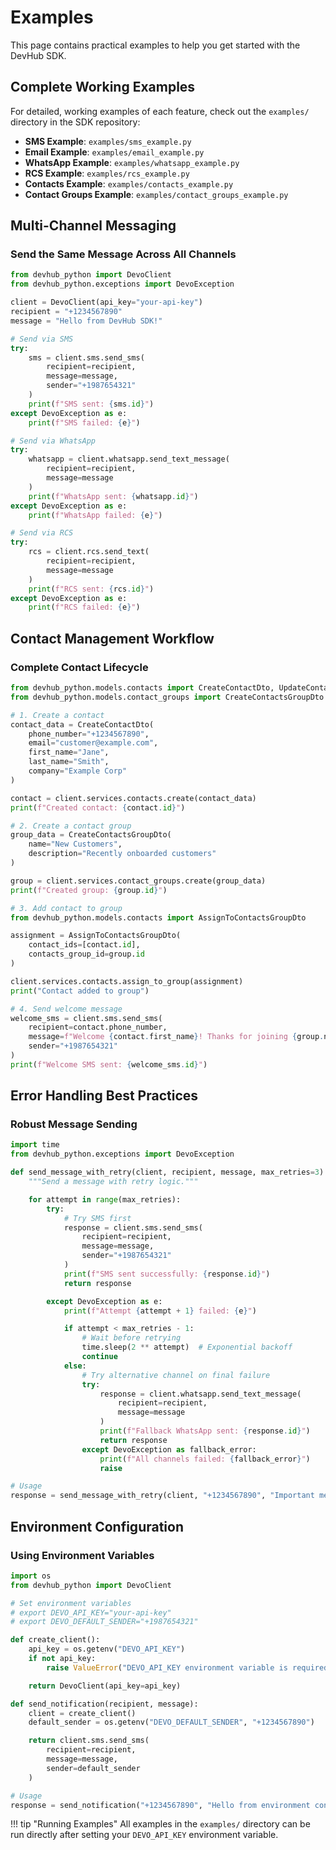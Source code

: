 # Examples

This page contains practical examples to help you get started with the DevHub SDK.

## Complete Working Examples

For detailed, working examples of each feature, check out the `examples/` directory in the SDK repository:

- **SMS Example**: `examples/sms_example.py`
- **Email Example**: `examples/email_example.py`
- **WhatsApp Example**: `examples/whatsapp_example.py`
- **RCS Example**: `examples/rcs_example.py`
- **Contacts Example**: `examples/contacts_example.py`
- **Contact Groups Example**: `examples/contact_groups_example.py`

## Multi-Channel Messaging

### Send the Same Message Across All Channels

```python
from devhub_python import DevoClient
from devhub_python.exceptions import DevoException

client = DevoClient(api_key="your-api-key")
recipient = "+1234567890"
message = "Hello from DevHub SDK!"

# Send via SMS
try:
    sms = client.sms.send_sms(
        recipient=recipient,
        message=message,
        sender="+1987654321"
    )
    print(f"SMS sent: {sms.id}")
except DevoException as e:
    print(f"SMS failed: {e}")

# Send via WhatsApp
try:
    whatsapp = client.whatsapp.send_text_message(
        recipient=recipient,
        message=message
    )
    print(f"WhatsApp sent: {whatsapp.id}")
except DevoException as e:
    print(f"WhatsApp failed: {e}")

# Send via RCS
try:
    rcs = client.rcs.send_text(
        recipient=recipient,
        message=message
    )
    print(f"RCS sent: {rcs.id}")
except DevoException as e:
    print(f"RCS failed: {e}")
```

## Contact Management Workflow

### Complete Contact Lifecycle

```python
from devhub_python.models.contacts import CreateContactDto, UpdateContactDto
from devhub_python.models.contact_groups import CreateContactsGroupDto

# 1. Create a contact
contact_data = CreateContactDto(
    phone_number="+1234567890",
    email="customer@example.com",
    first_name="Jane",
    last_name="Smith",
    company="Example Corp"
)

contact = client.services.contacts.create(contact_data)
print(f"Created contact: {contact.id}")

# 2. Create a contact group
group_data = CreateContactsGroupDto(
    name="New Customers",
    description="Recently onboarded customers"
)

group = client.services.contact_groups.create(group_data)
print(f"Created group: {group.id}")

# 3. Add contact to group
from devhub_python.models.contacts import AssignToContactsGroupDto

assignment = AssignToContactsGroupDto(
    contact_ids=[contact.id],
    contacts_group_id=group.id
)

client.services.contacts.assign_to_group(assignment)
print("Contact added to group")

# 4. Send welcome message
welcome_sms = client.sms.send_sms(
    recipient=contact.phone_number,
    message=f"Welcome {contact.first_name}! Thanks for joining {group.name}.",
    sender="+1987654321"
)
print(f"Welcome SMS sent: {welcome_sms.id}")
```

## Error Handling Best Practices

### Robust Message Sending

```python
import time
from devhub_python.exceptions import DevoException

def send_message_with_retry(client, recipient, message, max_retries=3):
    """Send a message with retry logic."""

    for attempt in range(max_retries):
        try:
            # Try SMS first
            response = client.sms.send_sms(
                recipient=recipient,
                message=message,
                sender="+1987654321"
            )
            print(f"SMS sent successfully: {response.id}")
            return response

        except DevoException as e:
            print(f"Attempt {attempt + 1} failed: {e}")

            if attempt < max_retries - 1:
                # Wait before retrying
                time.sleep(2 ** attempt)  # Exponential backoff
                continue
            else:
                # Try alternative channel on final failure
                try:
                    response = client.whatsapp.send_text_message(
                        recipient=recipient,
                        message=message
                    )
                    print(f"Fallback WhatsApp sent: {response.id}")
                    return response
                except DevoException as fallback_error:
                    print(f"All channels failed: {fallback_error}")
                    raise

# Usage
response = send_message_with_retry(client, "+1234567890", "Important message!")
```

## Environment Configuration

### Using Environment Variables

```python
import os
from devhub_python import DevoClient

# Set environment variables
# export DEVO_API_KEY="your-api-key"
# export DEVO_DEFAULT_SENDER="+1987654321"

def create_client():
    api_key = os.getenv("DEVO_API_KEY")
    if not api_key:
        raise ValueError("DEVO_API_KEY environment variable is required")

    return DevoClient(api_key=api_key)

def send_notification(recipient, message):
    client = create_client()
    default_sender = os.getenv("DEVO_DEFAULT_SENDER", "+1234567890")

    return client.sms.send_sms(
        recipient=recipient,
        message=message,
        sender=default_sender
    )

# Usage
response = send_notification("+1234567890", "Hello from environment config!")
```

!!! tip "Running Examples"
    All examples in the `examples/` directory can be run directly after setting your `DEVO_API_KEY` environment variable.
